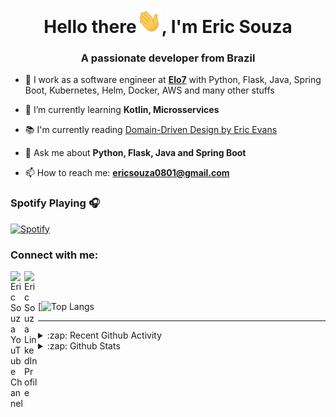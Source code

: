 <h1 align="center">Hello there<img src="https://raw.githubusercontent.com/ABSphreak/ABSphreak/master/gifs/Hi.gif" width="40px" />, I'm Eric Souza</h1>
<h3 align="center">A passionate developer from Brazil</h3>

- 🔭 I work as a software engineer at [**Elo7**](https://www.elo7.com) with Python, Flask, Java, Spring Boot, Kubernetes, Helm, Docker, AWS and many other stuffs

- 🌱 I’m currently learning **Kotlin, Microsservices**

- 📚 I'm currently reading [Domain-Driven Design by Eric Evans](https://www.amazon.com/Domain-Driven-Design-Tackling-Complexity-Software/dp/0321125215/)

- 💬 Ask me about **Python, Flask, Java and Spring Boot**

- 📫 How to reach me: **ericsouza0801@gmail.com**

### Spotify Playing 🎧
[![Spotify](https://spotify-playing.ericsouza.vercel.app/api/spotify)](https://open.spotify.com/user/ryseric)

### Connect with me:

[<img align="left" alt="Eric Souza YouTube Channel" width="22px" src="https://cdn.jsdelivr.net/npm/simple-icons@v3/icons/youtube.svg" />][youtube]
[<img align="left" alt="Eric Souza LinkedIn Profile" width="22px" src="https://cdn.jsdelivr.net/npm/simple-icons@v3/icons/linkedin.svg" />][linkedin]

<br />
<br />

[![Top Langs](https://github-readme-stats.vercel.app/api/top-langs/?username=ericsouza&theme=radical&hide=PlpgSQL,tsql,css,jupyter%20notebook,html)

---
<details>
    <summary>:zap: Recent Github Activity</summary>

<!--START_SECTION:activity-->
1. 🗣 Commented on [#20](https://github.com/nickjj/flask-static-digest/issues/20) in [nickjj/flask-static-digest](https://github.com/nickjj/flask-static-digest)
2. 🎉 Merged PR [#1](https://github.com/ericsouza/ufabc-csm/pull/1) in [ericsouza/ufabc-csm](https://github.com/ericsouza/ufabc-csm)
3. 💪 Opened PR [#1](https://github.com/ericsouza/ufabc-csm/pull/1) in [ericsouza/ufabc-csm](https://github.com/ericsouza/ufabc-csm)
4. ❗️ Opened issue [#25](https://github.com/long2ice/asyncmy/issues/25) in [long2ice/asyncmy](https://github.com/long2ice/asyncmy)
5. ❗️ Opened issue [#2054](https://github.com/confluentinc/schema-registry/issues/2054) in [confluentinc/schema-registry](https://github.com/confluentinc/schema-registry)
<!--END_SECTION:activity-->

</details>

<details>
  <summary>:zap: Github Stats</summary>

  <img align="left" alt="Eric's Github Stats" src="https://github-readme-stats.ericsouza.vercel.app/api?username=ericsouza&show_icons=true&hide_border=true" />

</details>


[youtube]: https://www.youtube.com/channel/UCivrXFPSHLYAvHu3-0vPX9Q
[linkedin]: https://linkedin.com/in/eric-cardoso-souza
